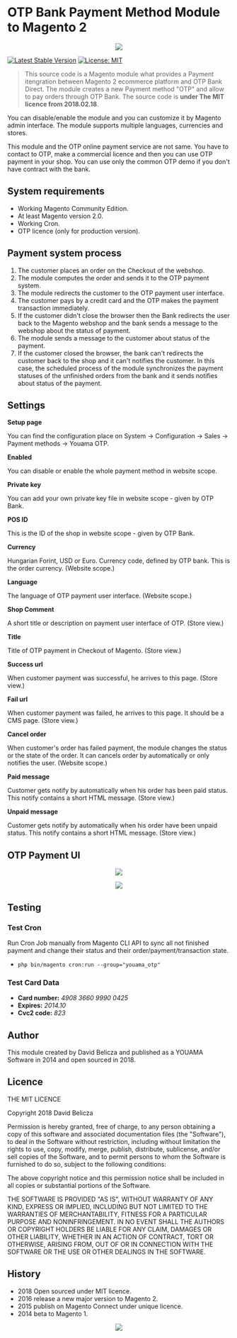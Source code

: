 # OTP Bank Payment Method Module to Magento 2

<p align="center">
<img src="http://youama.hu/frontend/image/product-otp-2.jpg" />
</p>

[![Latest Stable Version](https://poser.pugx.org/youama/module-otp-2/v/stable.svg)](https://packagist.org/packages/youama/module-otp-2)
[![License: MIT](https://img.shields.io/badge/License-MIT-yellow.svg)](https://opensource.org/licenses/MIT)

>This source code is a Magento module what provides a Payment itengration between Magento 2 ecommerce platform and OTP Bank Direct. The module creates a new Payment method "OTP" and allow to pay orders through OTP Bank. The source code is **under The MIT licence from 2018.02.18**.

You can disable/enable the module and you can customize it by Magento admin interface. The module supports multiple languages, currencies and stores.

This module and the OTP online payment service are not same. You have to contact to OTP, make a commercial licence and then you can use OTP payment in your shop. You can use only the common OTP demo if you don't have contract with the bank.

## System requirements

* Working Magento Community Edition.
* At least Magento version 2.0.
* Working Cron.
* OTP licence (only for production version).

## Payment system process
1. The customer places an order on the Checkout of the webshop.
2. The module computes the order and sends it to the OTP payment system.
3. The module redirects the customer to the OTP payment user interface.
4. The customer pays by a credit card and the OTP makes the payment transaction immediately.
5. If the customer didn't close the browser then the Bank redirects the user back to the Magento webshop and the bank sends a message to the webshop about the status of payment.
6. The module sends a message to the customer about status of the payment.
7. If the customer closed the browser, the bank can't redirects the customer back to the shop and it can't notifies the customer. In this case, the scheduled process of the module synchronizes the payment statuses of the unfinished orders from the bank and it sends notifies about status of the payment.

## Settings

**Setup page**

You can find the configuration place on System -> Configuration -> Sales -> Payment methods -> Youama OTP.

**Enabled**

You can disable or enable the whole payment method in website scope.

**Private key**

You can add your own private key file in website scope - given by OTP Bank.

**POS ID**

This is the ID of the shop in website scope - given by OTP Bank.

**Currency**

Hungarian Forint, USD or Euro. Currency code, defined by OTP bank. This is the order currency. (Website scope.)

**Language**

The language of OTP payment user interface. (Website scope.)

**Shop Comment**

A short title or description on payment user interface of OTP. (Store view.)

**Title**

Title of OTP payment in Checkout of Magento. (Store view.)

**Success url**

When customer payment was successful, he arrives to this page. (Store view.)

**Fail url**

When customer payment was failed, he arrives to this page. It should be a CMS page. (Store view.)

**Cancel order**

When customer's order has failed payment, the module changes the status or the state of the order. It can cancels order by automatically or only notifies the user. (Website scope.)

**Paid message**

Customer gets notify by automatically when his order has been paid status. This notify contains a short HTML message. (Store view.)

**Unpaid message**

Customer gets notify by automatically when his order have been unpaid status. This notify contains a short HTML message. (Store view.)

## OTP Payment UI

<p align="center">
<img src="http://youama.hu/media/otp5.jpg" />
</p>

<p align="center">
<img src="http://youama.hu/media/otp1.jpg" />
</p>

## Testing

### Test Cron

Run Cron Job manually from Magento CLI API to sync all not finished payment and change their status and their order/payment/transaction state.

* ```php bin/magento cron:run --group="youama_otp"```

### Test Card Data

* **Card number:** *4908 3660 9990 0425*
* **Expires:** *2014.10*
* **Cvc2 code:** *823*

## Author

This module created by David Belicza and published as a YOUAMA Software in 2014 and open sourced in 2018.

## Licence

THE MIT LICENCE

Copyright 2018 David Belicza

Permission is hereby granted, free of charge, to any person obtaining a copy of this software and associated documentation files (the "Software"), to deal in the Software without restriction, including without limitation the rights to use, copy, modify, merge, publish, distribute, sublicense, and/or sell copies of the Software, and to permit persons to whom the Software is furnished to do so, subject to the following conditions:

The above copyright notice and this permission notice shall be included in all copies or substantial portions of the Software.

THE SOFTWARE IS PROVIDED "AS IS", WITHOUT WARRANTY OF ANY KIND, EXPRESS OR IMPLIED, INCLUDING BUT NOT LIMITED TO THE WARRANTIES OF MERCHANTABILITY, FITNESS FOR A PARTICULAR PURPOSE AND NONINFRINGEMENT. IN NO EVENT SHALL THE AUTHORS OR COPYRIGHT HOLDERS BE LIABLE FOR ANY CLAIM, DAMAGES OR OTHER LIABILITY, WHETHER IN AN ACTION OF CONTRACT, TORT OR OTHERWISE, ARISING FROM, OUT OF OR IN CONNECTION WITH THE SOFTWARE OR THE USE OR OTHER DEALINGS IN THE SOFTWARE.

## History

* 2018 Open sourced under MIT licence.
* 2016 release a new major version to Magento 2.
* 2015 publish on Magento Connect under unique licence.
* 2014 beta to Magento 1.

<p align="center">
<img src="http://youama.hu/frontend/image/logo_black.png" />
</p>
